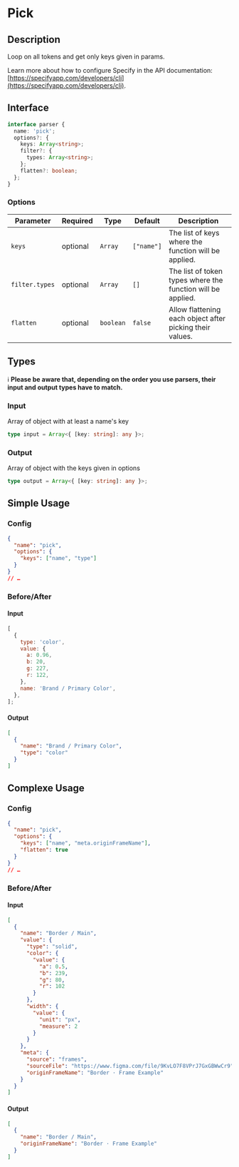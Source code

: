 # Pick

## Description

Loop on all tokens and get only keys given in params.

Learn more about how to configure Specify in the API documentation: [https://specifyapp.com/developers/cli](https://specifyapp.com/developers/cli).

## Interface

```ts
interface parser {
  name: 'pick';
  options?: {
    keys: Array<string>;
    filter?: {
      types: Array<string>;
    };
    flatten?: boolean;
  };
}
```

### Options

| Parameter      | Required | Type      | Default    | Description                                                 |
| -------------- | -------- | --------- | ---------- | ----------------------------------------------------------- |
| `keys`         | optional | `Array`   | `["name"]` | The list of keys where the function will be applied.        |
| `filter.types` | optional | `Array`   | `[]`       | The list of token types where the function will be applied. |
| `flatten`      | optional | `boolean` | `false`    | Allow flattening each object after picking their values.    |

## Types

ℹ️ **Please be aware that, depending on the order you use parsers, their input and output types have to match.**

### Input

Array of object with at least a name's key

```ts
type input = Array<{ [key: string]: any }>;
```

### Output

Array of object with the keys given in options

```ts
type output = Array<{ [key: string]: any }>;
```

## Simple Usage

### Config

```json
{
  "name": "pick",
  "options": {
    "keys": ["name", "type"]
  }
}
// …
```

### Before/After

#### Input

```js
[
  {
    type: 'color',
    value: {
      a: 0.96,
      b: 20,
      g: 227,
      r: 122,
    },
    name: 'Brand / Primary Color',
  },
];
```

#### Output

```json
[
  {
    "name": "Brand / Primary Color",
    "type": "color"
  }
]
```

## Complexe Usage

### Config

```json
{
  "name": "pick",
  "options": {
    "keys": ["name", "meta.originFrameName"],
    "flatten": true
  }
}
// …
```

### Before/After

#### Input

```json
[
  {
    "name": "Border / Main",
    "value": {
      "type": "solid",
      "color": {
        "value": {
          "a": 0.5,
          "b": 239,
          "g": 80,
          "r": 102
        }
      },
      "width": {
        "value": {
          "unit": "px",
          "measure": 2
        }
      }
    },
    "meta": {
      "source": "frames",
      "sourceFile": "https://www.figma.com/file/9KvLO7F8VPrJ7GxGBWwCr9",
      "originFrameName": "Border · Frame Example"
    }
  }
]
```

#### Output

```json
[
  {
    "name": "Border / Main",
    "originFrameName": "Border · Frame Example"
  }
]
```
